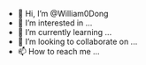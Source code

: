 - 👋 Hi, I’m @William0Dong
- 👀 I’m interested in ...
- 🌱 I’m currently learning ...
- 💞️ I’m looking to collaborate on ...
- 📫 How to reach me ...

<!---
William0Dong/William0Dong is a ✨ special ✨ repository because its `README.md` (this file) appears on your GitHub profile.
You can click the Preview link to take a look at your changes.
--->
